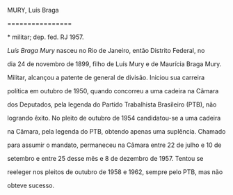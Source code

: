 MURY, Luís Braga

================



\* militar; dep. fed. RJ 1957.



*Luís Braga Mury* nasceu no Rio de Janeiro, então Distrito Federal, no

dia 24 de novembro de 1899, filho de Luís Mury e de Maurícia Braga Mury.



Militar, alcançou a patente de general de divisão. Iniciou sua carreira

política em outubro de 1950, quando concorreu a uma cadeira na Câmara

dos Deputados, pela legenda do Partido Trabalhista Brasileiro (PTB), não

logrando êxito. No pleito de outubro de 1954 candidatou-se a uma cadeira

na Câmara, pela legenda do PTB, obtendo apenas uma suplência. Chamado

para assumir o mandato, permaneceu na Câmara entre 22 de julho e 10 de

setembro e entre 25 desse mês e 8 de dezembro de 1957. Tentou se

reeleger nos pleitos de outubro de 1958 e 1962, sempre pelo PTB, mas não

obteve sucesso.



